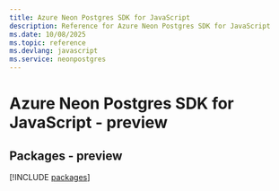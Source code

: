 ```yaml
---
title: Azure Neon Postgres SDK for JavaScript
description: Reference for Azure Neon Postgres SDK for JavaScript
ms.date: 10/08/2025
ms.topic: reference
ms.devlang: javascript
ms.service: neonpostgres
---
```

# Azure Neon Postgres SDK for JavaScript - preview
## Packages - preview
[!INCLUDE [packages](neon-postgres-index.md)]